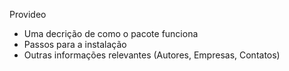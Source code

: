 Provideo

- Uma decrição de como o pacote funciona
- Passos para a instalação
- Outras informações relevantes (Autores, Empresas, Contatos)
